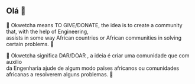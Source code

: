 ## Olá 👋

🙋‍ Okwetcha means TO GIVE/DONATE, the idea is to create a community that, with the help of Engineering, </br>
assists in some way African countries or African communities in solving certain problems. 🌈
</br>

🙋‍ Okwetcha significa DAR/DOAR , a ideia é criar uma comunidade que com auxilio </br>
da Engenharia ajude de algum modo países africanos ou comunidades africanas a resolverem alguns problemas. 🌈
</br>
<!--

**Here are some ideas to get you started:**

🙋‍♀️ A short introduction - what is your organization all about?
🌈 Contribution guidelines - how can the community get involved?
👩‍💻 Useful resources - where can the community find your docs? Is there anything else the community should know?
🍿 Fun facts - what does your team eat for breakfast?
🧙 Remember, you can do mighty things with the power of [Markdown](https://guides.github.com/features/mastering-markdown/)
-->
